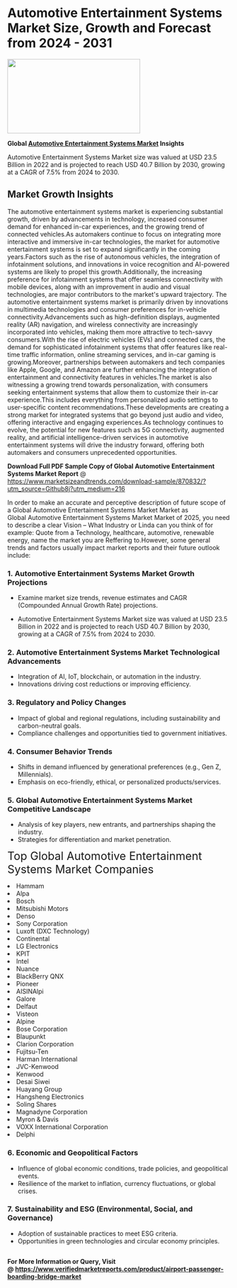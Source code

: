 <H1>Automotive Entertainment Systems Market Size, Growth and Forecast from 2024 - 2031</H1><img class="aligncenter size-medium wp-image-584254" src="https://thirdeyenews.in/wp-content/uploads/2024/09/Global-Market-Research-300x168.jpeg" alt="" width="300" height="168" /><p><strong>Global&nbsp;<a href="https://www.marketsizeandtrends.com/download-sample/870832/?utm_source=Github8j?utm_medium=216">Automotive Entertainment Systems Market</a> Insights</strong></p><p>Automotive Entertainment Systems Market size was valued at USD 23.5 Billion in 2022 and is projected to reach USD 40.7 Billion by 2030, growing at a CAGR of 7.5% from 2024 to 2030.</p><p><h2>Market Growth Insights</h2> The automotive entertainment systems market is experiencing substantial growth, driven by advancements in technology, increased consumer demand for enhanced in-car experiences, and the growing trend of connected vehicles.As automakers continue to focus on integrating more interactive and immersive in-car technologies, the market for automotive entertainment systems is set to expand significantly in the coming years.Factors such as the rise of autonomous vehicles, the integration of infotainment solutions, and innovations in voice recognition and AI-powered systems are likely to propel this growth.Additionally, the increasing preference for infotainment systems that offer seamless connectivity with mobile devices, along with an improvement in audio and visual technologies, are major contributors to the market's upward trajectory. The automotive entertainment systems market is primarily driven by innovations in multimedia technologies and consumer preferences for in-vehicle connectivity.Advancements such as high-definition displays, augmented reality (AR) navigation, and wireless connectivity are increasingly incorporated into vehicles, making them more attractive to tech-savvy consumers.With the rise of electric vehicles (EVs) and connected cars, the demand for sophisticated infotainment systems that offer features like real-time traffic information, online streaming services, and in-car gaming is growing.Moreover, partnerships between automakers and tech companies like Apple, Google, and Amazon are further enhancing the integration of entertainment and connectivity features in vehicles.The market is also witnessing a growing trend towards personalization, with consumers seeking entertainment systems that allow them to customize their in-car experience.This includes everything from personalized audio settings to user-specific content recommendations.These developments are creating a strong market for integrated systems that go beyond just audio and video, offering interactive and engaging experiences.As technology continues to evolve, the potential for new features such as 5G connectivity, augmented reality, and artificial intelligence-driven services in automotive entertainment systems will drive the industry forward, offering both automakers and consumers unprecedented opportunities.</p><p><span class=""><strong>Download Full PDF Sample Copy of Global Automotive Entertainment Systems Market Report</strong> @ <a href="https://www.marketsizeandtrends.com/download-sample/870832/?utm_source=Github8j?utm_medium=216" target="_blank">https://www.marketsizeandtrends.com/download-sample/870832/?utm_source=Github8j?utm_medium=216</a></span></p><p>In order to make an accurate and perceptive description of future scope of a Global&nbsp;Automotive Entertainment Systems Market Market as Global&nbsp;Automotive Entertainment Systems Market Market of 2025, you need to describe a clear Vision &ndash; What Industry or Linda can you think of for example: Quote from a Technology, healthcare, automotive, renewable energy, name the market you are Reffering to.However, some general trends and factors usually impact market reports and their future outlook include:</p><h3>1.&nbsp;<strong>Automotive Entertainment Systems Market Growth Projections</strong></h3><ul><li>Examine market size trends, revenue estimates and CAGR (Compounded Annual Growth Rate) projections.</li><li><p>Automotive Entertainment Systems Market size was valued at USD 23.5 Billion in 2022 and is projected to reach USD 40.7 Billion by 2030, growing at a CAGR of 7.5% from 2024 to 2030.</p></li></ul><h3>2.&nbsp;<strong>Automotive Entertainment Systems Market Technological Advancements</strong></h3><ul><li>Integration of AI, IoT, blockchain, or automation in the industry.</li><li>Innovations driving cost reductions or improving efficiency.</li></ul><h3>3.&nbsp;<strong>Regulatory and Policy Changes</strong></h3><ul><li>Impact of global and regional regulations, including sustainability and carbon-neutral goals.</li><li>Compliance challenges and opportunities tied to government initiatives.</li></ul><h3>4.&nbsp;<strong>Consumer Behavior Trends</strong></h3><ul><li>Shifts in demand influenced by generational preferences (e.g., Gen Z, Millennials).</li><li>Emphasis on eco-friendly, ethical, or personalized products/services.</li></ul><h3>5.&nbsp;<strong>Global Automotive Entertainment Systems Market Competitive Landscape</strong></h3><ul><li>Analysis of key players, new entrants, and partnerships shaping the industry.</li><li>Strategies for differentiation and market penetration.</li></ul><p data-pm-slice="1 1 []"><span style="color: inherit; font-family: inherit; font-size: 25px;">Top Global Automotive Entertainment Systems Market Companies</span></p><div class="" data-test-id=""><p><li>Hammam</li><li> Alpa</li><li> Bosch</li><li> Mitsubishi Motors</li><li> Denso</li><li> Sony Corporation</li><li> Luxoft (DXC Technology)</li><li> Continental</li><li> LG Electronics</li><li> KPIT</li><li> Intel</li><li> Nuance</li><li> BlackBerry QNX</li><li> Pioneer</li><li> AISINAlpi</li><li> Galore</li><li> Delfaut</li><li> Visteon</li><li> Alpine</li><li> Bose Corporation</li><li> Blaupunkt</li><li> Clarion Corporation</li><li> Fujitsu-Ten</li><li> Harman International</li><li> JVC-Kenwood</li><li> Kenwood</li><li> Desai Siwei</li><li> Huayang Group</li><li> Hangsheng Electronics</li><li> Soling Shares</li><li> Magnadyne Corporation</li><li> Myron & Davis</li><li> VOXX International Corporation</li><li> Delphi</li></p></div><h3>6.&nbsp;<strong>Economic and Geopolitical Factors</strong></h3><ul><li>Influence of global economic conditions, trade policies, and geopolitical events.</li><li>Resilience of the market to inflation, currency fluctuations, or global crises.</li></ul><h3>7.&nbsp;<strong>Sustainability and ESG (Environmental, Social, and Governance)</strong></h3><ul><li>Adoption of sustainable practices to meet ESG criteria.</li><li>Opportunities in green technologies and circular economy principles.</li></ul><h2><strong style="font-size: 14px;">For More Information or Query, Visit @&nbsp;</strong><a style="background-color: #ffffff; font-size: 14px;" href="https://www.marketsizeandtrends.com/report/automotive-entertainment-systems-market/" target="_blank">https://www.verifiedmarketreports.com/product/airport-passenger-boarding-bridge-market</a></h2>